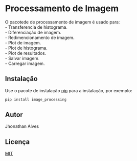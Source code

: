 # Processamento de Imagem

O pacotede de processamento de imagem é usado para:<br />
	- Transferencia de histograma.<br />
	- Diferenciação de imagem.<br />
	- Redimencionamento de imagem.<br />
	- Plot de imagem.<br />
	- Plot de histograma.<br />
	- Plot de resultados.<br />
	- Salvar imagem.<br />
	- Carregar imagem.<br />

## Instalação

Use o pacote de instalação [pip](https://pip.pypa.io/en/stable/) para a instalação, por exemplo:

```bash
pip install image_processing
```

## Autor
Jhonathan Alves

## Licença
[MIT](https://choosealicense.com/licenses/mit/)